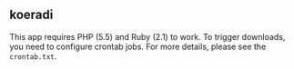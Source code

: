 koeradi
----

This app requires PHP (5.5) and Ruby (2.1) to work.
To trigger downloads, you need to configure crontab jobs.
For more details, please see the `crontab.txt`.

